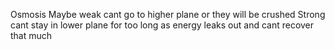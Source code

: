 Osmosis 
Maybe weak cant go to higher plane or they will be crushed
Strong cant stay in lower plane for too long as energy leaks out and cant recover that much
